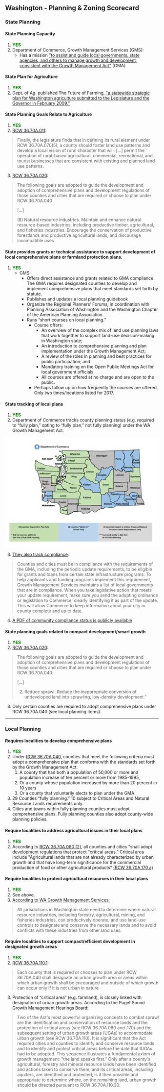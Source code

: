 ## Washington - Planning & Zoning Scorecard

### State Planning

#### State Planning Capacity

1. <span style="color:green">**YES**</span>
2. Department of Commerce, Growth Management Services (GMS):
    - Has a mission ["to assist and guide local governments, state agencies, and others to manage growth and development, consistent with the Growth Management Act"](http://www.commerce.wa.gov/serving-communities/growth-management/) (GMA)


####  State Plan for Agriculture

1. <span style="color:green">**YES**</span>
2. Dept. of Ag. published The Future of Farming, ["a statewide strategic plan for Washington agriculture submitted to the Legislature and the Governor in February 2009.”](https://agr.wa.gov/fof/)



#### State Planning Goals Relate to Agriculture

1. <span style="color:green">**YES**</span>
2. [ RCW 36.70A.011](http://apps.leg.wa.gov/rcw/default.aspx?cite=36.70A.011):

  >Finally, the legislature finds that in defining its rural element under RCW 36.70A.070(5), a county should foster land use patterns and develop a local vision of rural character that will: […] permit the operation of rural-based agricultural, commercial, recreational, and tourist businesses that are consistent with existing and planned land use patterns.

3. [RCW 36.70A.020](http://apps.leg.wa.gov/rcw/default.aspx?cite=36.70a.020):

  >The following goals are adopted to guide the development and adoption of comprehensive plans and development regulations of those counties and cities that are required or choose to plan under RCW  36.70A.040
  >
  >[…]
  >
  >(8) Natural resource industries. Maintain and enhance natural resource-based industries, including productive timber, agricultural, and fisheries industries. Encourage the conservation of productive forestlands and productive agricultural lands, and discourage incompatible uses


#### State provides grants or technical assistance to support development of local comprehensive plans or farmland protection plans.

1. <span style="color:green">**YES**</span>
    - GMS:
      -  Offers direct assistance and grants related to GMA compliance. The GMA requires designated counties to develop and implement comprehensive plans that meet standards set forth by statute.
      - Publishes and updates a local planning guidebook
      - Organize the Regional Planners’ Forums, in coordination with Planning Association of Washington and the Washington Chapter of the American Planning Association.
      - Runs “short courses on local planning.”
          - Course offers:
              - An overview of the complex mix of land use planning laws that work together to support land-use decision-making in Washington state;
              - An introduction to comprehensive planning and plan implementation under the Growth Management Act;
              - A review of the roles in planning and best practices for public participation; and
              - Mandatory training on the Open Public Meetings Act for local government officials.
              - All courses are offered at no charge and are open to the public.
          - Perhaps follow up on how frequently the courses are offered. Only two times/locations listed for 2017.


#### State tracking of local plans

1. <span style="color:green">**YES**</span>
2. Department of Commerce tracks county planning status (e.g. required to “fully plan,” opting to “fully plan,” not fully planning) under the WA Growth Management Act.

![](./images/WA_County_Planning.png)

3. [They also track compliance](http://www.commerce.wa.gov/serving-communities/growth-management/submitting-materials/):

>Counties and cities must be in compliance with the requirements of the GMA, including the periodic update requirements, to be eligible for grants and loans from certain state infrastructure programs. To help applicants and funding programs implement this requirement, Growth Management Services maintains a list of local governments that are in compliance. When you take legislative action that meets your update requirement, make sure you send the adopting ordinance or legislation to Commerce, clearly identifying it as part of the update. This will allow Commerce to keep information about your city or county complete and up to date.

4. [A PDF of community compliance status is publicly available](https://deptofcommerce.app.box.com/s/sb93d6i4jn7u9j91wknr7dghxffrabk4)




#### State planning goals related to compact development/smart growth

1. <span style="color:green">**YES**</span>
2. [RCW 36.70A.020](http://apps.leg.wa.gov/rcw/default.aspx?cite=36.70a.020):

> The following goals are adopted to guide the development and adoption of comprehensive plans and development regulations of those counties and cities that are required or choose to plan under RCW 36.70A.040.
>
>[...]
>
> 2.  Reduce sprawl. Reduce the inappropriate conversion of undeveloped land into sprawling, low-density development.”

3. Only certain counties are required to adopt comprehensive plans under RCW 36.70A.040 (see local planning items).


---

### Local Planning

#### Requires localities to develop comprehensive plans

1. <span style="color:green">**YES**</span>
2. Under [RCW 36.70A.040](http://app.leg.wa.gov/rcw/default.aspx?cite=36.70a.040),  counties that meet the following criteria must adopt a comprehensive plan that conforms with the standards set forth by the Growth Management Act:
    1. A county that had both a population of 50,000 or more and population increase of ten percent or more from 1985-1995,
    2. Or a county whose population increased by more than 20 percent in 10 years
    3. Or a county that voluntarily elects to plan under the GMA.
2. 29 Counties “fully planning.” 10 subject to Critical Areas and Natural Resource Lands requirements only.
3. Cities and towns within fully planning counties must adopt comprehensive plans. Fully planning counties also adopt county-wide planning policies.

#### Require localities to address agricultural issues in their local plans
1. <span style="color:green">**YES**</span>
2. According to [RCW 36.70A.060 (2)](http://app.leg.wa.gov/rcw/default.aspx?cite=36.70a.060), all counties and cities "shall adopt development regulations that protect "critical areas.” Critical area include "Agricultural lands that are not already characterized by urban growth and that have long-term significance for the commercial production of food or other agricultural products” [(RCW 36.70A.170 a)](https://app.leg.wa.gov/rcw/default.aspx?cite=36.70A.170)

#### Require localities to protect agricultural resources in their local plans

1. <span style="color:green">**YES**</span>
2. See above.
3. [According to WA Growth Management Services:](http://www.commerce.wa.gov/serving-communities/growth-management/growth-management-topics/natural-resource-lands/)
>All jurisdictions in Washington state need to determine where natural resource industries, including forestry, agricultural, mining, and fisheries industries, can productively operate, and use land-use controls to designate and conserve the necessary lands and to avoid conflicts with these industries from other land uses.

#### Require localities to support compact/efficient development in designated growth areas

1. <span style="color:green">**YES**</span>
2. [RCW 36.70A.110.1](http://app.leg.wa.gov/rcw/default.aspx?cite=36.70a.110):

>Each county that is required or chooses to plan under RCW  36.70A.040 shall designate an urban growth area or areas within which urban growth shall be encouraged and outside of which growth can occur only if it is not urban in nature

3. Protection of “critical area” (e.g. farmland), is closely linked with designation of urban growth areas. According to the Puget Sound Growth Management Hearings Board:

>Two of the Act's most powerful organizing concepts to combat sprawl are the identification and conservation of resource lands and the protection of critical areas (see RCW 36.70A.060 and .170) and the subsequent setting of urban growth areas (UGAs) to accommodate urban growth (see RCW 36.70A.110). It is significant that the Act required cities and counties to identify and conserve resource lands and to identify and protect critical areas before the date that IUGAs had to be adopted. This sequence illustrates a fundamental axiom of growth management: "the land speaks first." Only after a county's agricultural, forestry and mineral resource lands have been identified and actions taken to conserve them, and its critical areas, including aquifers, are identified and protected, is it then possible and appropriate to determine where, on the remaining land, urban growth should be directed pursuant to RCW 36.70A.110.30.
